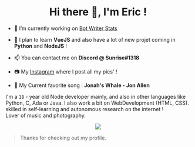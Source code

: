 <h1 align="center">Hi there 👋, I'm Eric !</h1>

- 🔭 I’m currently working on [Bot Writer Stats](https://github.com/WriterStats)

- 🌱 I plan to learn **VueJS** and also have a lot of new projet coming in **Python** and **NodeJS** !

- 📫 You can contact me on **Discord @ Sunrise#1318**

- 📷 My [Instagram](https://www.instagram.com/eir_horizon_/) where I post all my pics' !

- 🎵 My Current favorite song : **Jonah's Whale - Jon Allen**

I'm a `18` - year old Node developer mainly, and also in other languages ​​like Python, C, Ada or Java. I also work a bit on WebDevelopment (HTML, CSS). skilled in self-learning and autonomous research on the internet !
<br/>Lover of music and photography.

<p align="center"><img src="https://skillicons.dev/icons?i=nodejs,js,java,c,py,html,bash,mysql,bots,discord,git,gtk,linux,pr,vscode"/></p>

> Thanks for checking out my profile.
